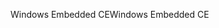 <span data-ttu-id="22645-101">Windows Embedded CE</span><span class="sxs-lookup"><span data-stu-id="22645-101">Windows Embedded CE</span></span>